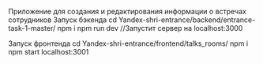 Приложение для создания и редактирования информации о встречах сотрудников
Запуск бэкенда 
сd Yandex-shri-entrance/backend/entrance-task-1-master/
npm i
npm run dev //Запустит сервер на localhost:3000 

Запуск фронтенда 
сd Yandex-shri-entrance/frontend/talks_rooms/
npm i
npm start localhost:3001 
